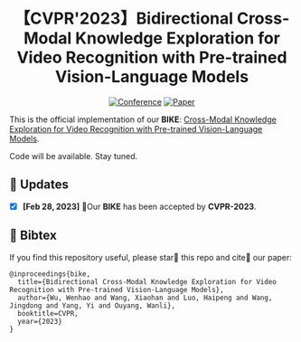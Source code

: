 <div align="center">

# 【CVPR'2023】Bidirectional Cross-Modal Knowledge Exploration for Video Recognition with Pre-trained Vision-Language Models

[![Conference](http://img.shields.io/badge/CVPR-2023-6790AC.svg)](https://cvpr.thecvf.com/)
[![Paper](http://img.shields.io/badge/Paper-arxiv.2301.00182-b31b1b.svg)](https://arxiv.org/abs/2301.00182)
</div>


This is the official implementation of our **BIKE**: [Cross-Modal Knowledge Exploration for Video Recognition with Pre-trained Vision-Language Models](https://arxiv.org/abs/2301.00182).

Code will be available. Stay tuned.

## 📣 Updates
- [x] **[Feb 28, 2023]** 🎉Our **BIKE** has been accepted by **CVPR-2023**.



## 📌 Bibtex
If you find this repository useful, please star🌟 this repo and cite📑 our paper:

```
@inproceedings{bike,
  title={Bidirectional Cross-Modal Knowledge Exploration for Video Recognition with Pre-trained Vision-Language Models},
  author={Wu, Wenhao and Wang, Xiaohan and Luo, Haipeng and Wang, Jingdong and Yang, Yi and Ouyang, Wanli},
  booktitle=CVPR,
  year={2023}
}
```
